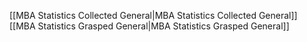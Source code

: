 [[MBA Statistics Collected General|MBA Statistics Collected General]]
[[MBA Statistics Grasped General|MBA Statistics Grasped General]]
